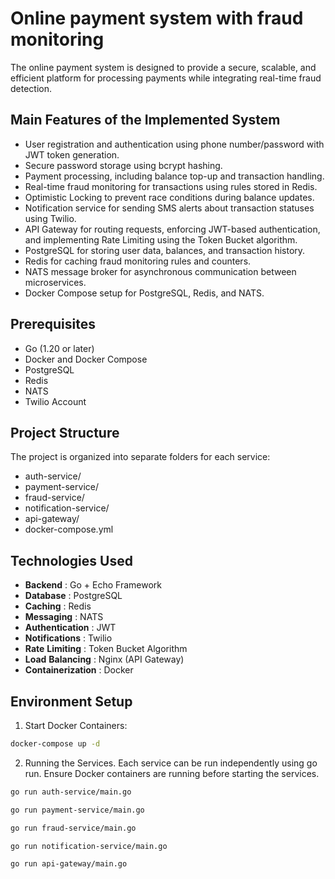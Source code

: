 # Online payment system with fraud monitoring
The online payment system is designed to provide a secure, scalable, and efficient platform for processing payments while integrating real-time fraud detection.

## Main Features of the Implemented System
- User registration and authentication using phone number/password with JWT token generation.
- Secure password storage using bcrypt hashing.
- Payment processing, including balance top-up and transaction handling.
- Real-time fraud monitoring for transactions using rules stored in Redis.
- Optimistic Locking to prevent race conditions during balance updates.
- Notification service for sending SMS alerts about transaction statuses using Twilio.
- API Gateway for routing requests, enforcing JWT-based authentication, and implementing Rate Limiting using the Token Bucket algorithm.
- PostgreSQL for storing user data, balances, and transaction history.
- Redis for caching fraud monitoring rules and counters.
- NATS message broker for asynchronous communication between microservices.
- Docker Compose setup for PostgreSQL, Redis, and NATS.

## Prerequisites
- Go (1.20 or later)
- Docker and Docker Compose
- PostgreSQL
- Redis
- NATS 
- Twilio Account

## Project Structure
The project is organized into separate folders for each service:
- auth-service/
- payment-service/
- fraud-service/
- notification-service/
- api-gateway/
- docker-compose.yml

## Technologies Used
- **Backend** : Go + Echo Framework
- **Database** : PostgreSQL 
- **Caching** : Redis 
- **Messaging** : NATS
- **Authentication** : JWT 
- **Notifications** : Twilio
- **Rate** **Limiting** : Token Bucket Algorithm
- **Load** **Balancing** : Nginx (API Gateway)
- **Containerization** : Docker

## Environment Setup
1. Start Docker Containers:
```bash
docker-compose up -d
```
2. Running the Services. Each service can be run independently using go run. Ensure Docker containers are running before starting the services.
```bash
go run auth-service/main.go
```
```bash
go run payment-service/main.go
```
```bash
go run fraud-service/main.go
```
```bash
go run notification-service/main.go
```
```bash
go run api-gateway/main.go
```


